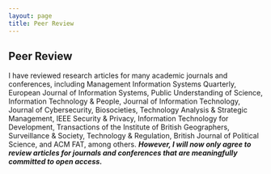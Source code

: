 ```yaml
---
layout: page
title: Peer Review
---
```


## Peer Review

I have reviewed research articles for many academic journals and conferences, including Management Information Systems Quarterly, European Journal of Information Systems, Public Understanding of Science, Information Technology & People, Journal of Information Technology, Journal of Cybersecurity, Biosocieties, Technology Analysis & Strategic Management, IEEE Security & Privacy, Information Technology for Development, Transactions of the Institute of British Geographers, Surveillance & Society, Technology & Regulation, British Journal of Political Science, and ACM FAT, among others. **_However, I will now only agree to review articles for journals and conferences that are meaningfully committed to open access._**
